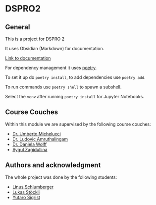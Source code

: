 # DSPRO2

## General

This is a project for DSPRO 2

It uses Obsidian (Markdown) for documentation.

[Link to documentation](./Overview.md)

For dependency management it uses [poetry](https://python-poetry.org/).

To set it up do `poetry install`, to add dependencies use `poetry add`.

To run commands use `poetry shell` to spawn a subshell.

Select the `venv` after running `poetry install` for Jupyter Notebooks.

## Course Couches

Within this module we are supervised by the following course couches:

- [Dr. Umberto Michelucci](https://www.hslu.ch/en/lucerne-university-of-applied-sciences-and-arts/about-us/people-finder/profile/?pid=5426)
- [Dr. Ludovic Amruthalingam](https://www.hslu.ch/en/lucerne-university-of-applied-sciences-and-arts/about-us/people-finder/profile/?pid=5381)
- [Dr. Daniela Wolff](https://www.linkedin.com/in/daniela-wolff?originalSubdomain=ch)
- [Aygul Zagidullina](https://elearning.hslu.ch/ilias/ilias.php?baseClass=ilrepositorygui&cmdNode=yo:mw:9l:17l:xt&cmdClass=ilPublicUserProfileGUI&cmd=getHTML&ref_id=6109722&back_cmd=jump2UsersGallery&user=6566820)

## Authors and acknowledgment

The whole project was done by the following students:

- [Linus Schlumberger](https://gitlab.com/Killusions)
- [Lukas Stöckli](https://gitlab.com/Valairaa)
- [Yutaro Sigrist](https://gitlab.com/yusigrist)
